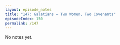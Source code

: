 ```yaml
---
layout: episode_notes
title: "147: Galatians — Two Women, Two Covenants"
episodeIndex: 150
permalink: /147
---
```

No notes yet.
